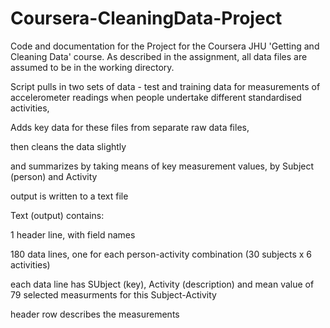 # Coursera-CleaningData-Project
Code and documentation for the Project for the Coursera JHU 'Getting and Cleaning Data' course. As described in the assignment, all data files are assumed to be in the working directory.

Script pulls in two sets of data - test and training data for measurements of accelerometer readings when people undertake different standardised activities,

Adds key data for these files from separate raw data files,

then cleans the data slightly

and summarizes by taking means of key measurement values, by Subject (person) and Activity

output is written to a text file

Text (output) contains:

1 header line, with field names

180 data lines, one for each person-activity combination (30 subjects x 6 activities)

each data line has SUbject (key), Activity (description) and mean value of 79 selected measurments for this Subject-Activity

header row describes the measurements
